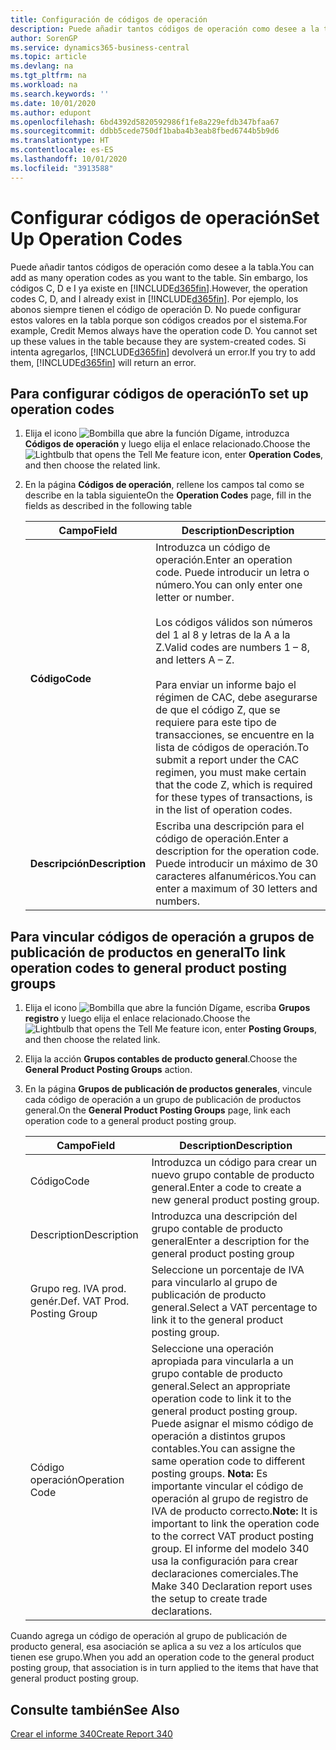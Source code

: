```yaml
---
title: Configuración de códigos de operación
description: Puede añadir tantos códigos de operación como desee a la tabla. Sin embargo, los códigos C, D e I ya existe en Business Central.
author: SorenGP
ms.service: dynamics365-business-central
ms.topic: article
ms.devlang: na
ms.tgt_pltfrm: na
ms.workload: na
ms.search.keywords: ''
ms.date: 10/01/2020
ms.author: edupont
ms.openlocfilehash: 6bd4392d5820592986f1fe8a229efdb347bfaa67
ms.sourcegitcommit: ddbb5cede750df1baba4b3eab8fbed6744b5b9d6
ms.translationtype: HT
ms.contentlocale: es-ES
ms.lasthandoff: 10/01/2020
ms.locfileid: "3913588"
---
```

# <a name="set-up-operation-codes"></a><span data-ttu-id="fef4e-104">Configurar códigos de operación</span><span class="sxs-lookup"><span data-stu-id="fef4e-104">Set Up Operation Codes</span></span>
<span data-ttu-id="fef4e-105">Puede añadir tantos códigos de operación como desee a la tabla.</span><span class="sxs-lookup"><span data-stu-id="fef4e-105">You can add as many operation codes as you want to the table.</span></span> <span data-ttu-id="fef4e-106">Sin embargo, los códigos C, D e I ya existe en [!INCLUDE[d365fin](../../includes/d365fin_md.md)].</span><span class="sxs-lookup"><span data-stu-id="fef4e-106">However, the operation codes C, D, and I already exist in [!INCLUDE[d365fin](../../includes/d365fin_md.md)].</span></span> <span data-ttu-id="fef4e-107">Por ejemplo, los abonos siempre tienen el código de operación D. No puede configurar estos valores en la tabla porque son códigos creados por el sistema.</span><span class="sxs-lookup"><span data-stu-id="fef4e-107">For example, Credit Memos always have the operation code D. You cannot set up these values in the table because they are system-created codes.</span></span> <span data-ttu-id="fef4e-108">Si intenta agregarlos, [!INCLUDE[d365fin](../../includes/d365fin_md.md)] devolverá un error.</span><span class="sxs-lookup"><span data-stu-id="fef4e-108">If you try to add them, [!INCLUDE[d365fin](../../includes/d365fin_md.md)] will return an error.</span></span>  

## <a name="to-set-up-operation-codes"></a><span data-ttu-id="fef4e-109">Para configurar códigos de operación</span><span class="sxs-lookup"><span data-stu-id="fef4e-109">To set up operation codes</span></span>  

1.  <span data-ttu-id="fef4e-110">Elija el icono ![Bombilla que abre la función Dígame](../../media/ui-search/search_small.png "Dígame qué desea hacer"), introduzca **Códigos de operación** y luego elija el enlace relacionado.</span><span class="sxs-lookup"><span data-stu-id="fef4e-110">Choose the ![Lightbulb that opens the Tell Me feature](../../media/ui-search/search_small.png "Tell me what you want to do") icon, enter **Operation Codes**, and then choose the related link.</span></span>  
2.  <span data-ttu-id="fef4e-111">En la página **Códigos de operación**, rellene los campos tal como se describe en la tabla siguiente</span><span class="sxs-lookup"><span data-stu-id="fef4e-111">On the **Operation Codes** page, fill in the fields as described in the following table</span></span>  

    |<span data-ttu-id="fef4e-112">Campo</span><span class="sxs-lookup"><span data-stu-id="fef4e-112">Field</span></span>|<span data-ttu-id="fef4e-113">Description</span><span class="sxs-lookup"><span data-stu-id="fef4e-113">Description</span></span>|  
    |---------------------------------|---------------------------------------|  
    |<span data-ttu-id="fef4e-114">**Código**</span><span class="sxs-lookup"><span data-stu-id="fef4e-114">**Code**</span></span>|<span data-ttu-id="fef4e-115">Introduzca un código de operación.</span><span class="sxs-lookup"><span data-stu-id="fef4e-115">Enter an operation code.</span></span> <span data-ttu-id="fef4e-116">Puede introducir un letra o número.</span><span class="sxs-lookup"><span data-stu-id="fef4e-116">You can only enter one letter or number.</span></span><br /><br /> <span data-ttu-id="fef4e-117">Los códigos válidos son números del 1 al 8 y letras de la A a la Z.</span><span class="sxs-lookup"><span data-stu-id="fef4e-117">Valid codes are numbers 1 – 8, and letters A – Z.</span></span><br /><br /> <span data-ttu-id="fef4e-118">Para enviar un informe bajo el régimen de CAC, debe asegurarse de que el código Z, que se requiere para este tipo de transacciones, se encuentre en la lista de códigos de operación.</span><span class="sxs-lookup"><span data-stu-id="fef4e-118">To submit a report under the CAC regimen, you must make certain that the code Z, which is required for these types of transactions, is in the list of operation codes.</span></span>|  
    |<span data-ttu-id="fef4e-119">**Descripción**</span><span class="sxs-lookup"><span data-stu-id="fef4e-119">**Description**</span></span>|<span data-ttu-id="fef4e-120">Escriba una descripción para el código de operación.</span><span class="sxs-lookup"><span data-stu-id="fef4e-120">Enter a description for the operation code.</span></span> <span data-ttu-id="fef4e-121">Puede introducir un máximo de 30 caracteres alfanuméricos.</span><span class="sxs-lookup"><span data-stu-id="fef4e-121">You can enter a maximum of 30 letters and numbers.</span></span>|  

## <a name="to-link-operation-codes-to-general-product-posting-groups"></a><span data-ttu-id="fef4e-122">Para vincular códigos de operación a grupos de publicación de productos en general</span><span class="sxs-lookup"><span data-stu-id="fef4e-122">To link operation codes to general product posting groups</span></span>  

1.  <span data-ttu-id="fef4e-123">Elija el icono ![Bombilla que abre la función Dígame](../../media/ui-search/search_small.png "Dígame qué desea hacer"), escriba **Grupos registro** y luego elija el enlace relacionado.</span><span class="sxs-lookup"><span data-stu-id="fef4e-123">Choose the ![Lightbulb that opens the Tell Me feature](../../media/ui-search/search_small.png "Tell me what you want to do") icon, enter **Posting Groups**, and then choose the related link.</span></span>  
2.  <span data-ttu-id="fef4e-124">Elija la acción **Grupos contables de producto general**.</span><span class="sxs-lookup"><span data-stu-id="fef4e-124">Choose the **General Product Posting Groups** action.</span></span>  
3.  <span data-ttu-id="fef4e-125">En la página **Grupos de publicación de productos generales**, vincule cada código de operación a un grupo de publicación de productos general.</span><span class="sxs-lookup"><span data-stu-id="fef4e-125">On the **General Product Posting Groups** page, link each operation code to a general product posting group.</span></span>  

    |<span data-ttu-id="fef4e-126">Campo</span><span class="sxs-lookup"><span data-stu-id="fef4e-126">Field</span></span>|<span data-ttu-id="fef4e-127">Description</span><span class="sxs-lookup"><span data-stu-id="fef4e-127">Description</span></span>|  
    |---------------------------------|---------------------------------------|  
    |<span data-ttu-id="fef4e-128">Código</span><span class="sxs-lookup"><span data-stu-id="fef4e-128">Code</span></span>|<span data-ttu-id="fef4e-129">Introduzca un código para crear un nuevo grupo contable de producto general.</span><span class="sxs-lookup"><span data-stu-id="fef4e-129">Enter a code to create a new general product posting group.</span></span>|  
    |<span data-ttu-id="fef4e-130">Description</span><span class="sxs-lookup"><span data-stu-id="fef4e-130">Description</span></span>|<span data-ttu-id="fef4e-131">Introduzca una descripción del grupo contable de producto general</span><span class="sxs-lookup"><span data-stu-id="fef4e-131">Enter a description for the general product posting group</span></span>|  
    |<span data-ttu-id="fef4e-132">Grupo reg. IVA prod. genér.</span><span class="sxs-lookup"><span data-stu-id="fef4e-132">Def. VAT Prod. Posting Group</span></span>|<span data-ttu-id="fef4e-133">Seleccione un porcentaje de IVA para vincularlo al grupo de publicación de producto general.</span><span class="sxs-lookup"><span data-stu-id="fef4e-133">Select a VAT percentage to link it to the general product posting group.</span></span>|  
    |<span data-ttu-id="fef4e-134">Código operación</span><span class="sxs-lookup"><span data-stu-id="fef4e-134">Operation Code</span></span>|<span data-ttu-id="fef4e-135">Seleccione una operación apropiada para vincularla a un grupo contable de producto general.</span><span class="sxs-lookup"><span data-stu-id="fef4e-135">Select an appropriate operation code to link it to the general product posting group.</span></span> <span data-ttu-id="fef4e-136">Puede asignar el mismo código de operación a distintos grupos contables.</span><span class="sxs-lookup"><span data-stu-id="fef4e-136">You can assigne the same operation code to different posting groups.</span></span> <span data-ttu-id="fef4e-137">**Nota:** Es importante vincular el código de operación al grupo de registro de IVA de producto correcto.</span><span class="sxs-lookup"><span data-stu-id="fef4e-137">**Note:**  It is important to link the operation code to the correct VAT product posting group.</span></span> <span data-ttu-id="fef4e-138">El informe del modelo 340 usa la configuración para crear declaraciones comerciales.</span><span class="sxs-lookup"><span data-stu-id="fef4e-138">The Make 340 Declaration report uses the setup to create trade declarations.</span></span>|  

<span data-ttu-id="fef4e-139">Cuando agrega un código de operación al grupo de publicación de producto general, esa asociación se aplica a su vez a los artículos que tienen ese grupo.</span><span class="sxs-lookup"><span data-stu-id="fef4e-139">When you add an operation code to the general product posting group, that association is in turn applied to the items that have that general product posting group.</span></span>  

## <a name="see-also"></a><span data-ttu-id="fef4e-140">Consulte también</span><span class="sxs-lookup"><span data-stu-id="fef4e-140">See Also</span></span>  
 [<span data-ttu-id="fef4e-141">Crear el informe 340</span><span class="sxs-lookup"><span data-stu-id="fef4e-141">Create Report 340</span></span>](how-to-create-report-340.md)
